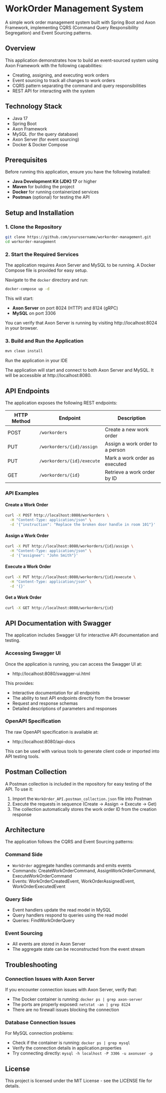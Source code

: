 # WorkOrder Management System

A simple work order management system built with Spring Boot and Axon Framework, implementing CQRS (Command Query Responsibility Segregation) and Event Sourcing patterns.

## Overview

This application demonstrates how to build an event-sourced system using Axon Framework with the following capabilities:
- Creating, assigning, and executing work orders
- Event sourcing to track all changes to work orders
- CQRS pattern separating the command and query responsibilities
- REST API for interacting with the system

## Technology Stack

- Java 17
- Spring Boot
- Axon Framework
- MySQL (for the query database)
- Axon Server (for event sourcing)
- Docker & Docker Compose

## Prerequisites

Before running this application, ensure you have the following installed:

- **Java Development Kit (JDK) 17** or higher
- **Maven** for building the project
- **Docker** for running containerized services
- **Postman** (optional) for testing the API

## Setup and Installation

### 1. Clone the Repository

```bash
git clone https://github.com/yourusername/workorder-management.git
cd workorder-management
```

### 2. Start the Required Services

The application requires Axon Server and MySQL to be running. A Docker Compose file is provided for easy setup.

Navigate to the `docker` directory and run:
```bash
docker-compose up -d
```

This will start:
- **Axon Server** on port 8024 (HTTP) and 8124 (gRPC)
- **MySQL** on port 3306

You can verify that Axon Server is running by visiting http://localhost:8024 in your browser.

### 3. Build and Run the Application

```bash
mvn clean install
```
Run the application in your IDE

The application will start and connect to both Axon Server and MySQL. It will be accessible at http://localhost:8080.

## API Endpoints

The application exposes the following REST endpoints:

| HTTP Method | Endpoint | Description |
|-------------|----------|-------------|
| POST | `/workorders` | Create a new work order |
| PUT | `/workorders/{id}/assign` | Assign a work order to a person |
| PUT | `/workorders/{id}/execute` | Mark a work order as executed |
| GET | `/workorders/{id}` | Retrieve a work order by ID |

### API Examples

#### Create a Work Order
```bash
curl -X POST http://localhost:8080/workorders \
  -H "Content-Type: application/json" \
  -d '{"instruction": "Replace the broken door handle in room 101"}'
```

#### Assign a Work Order
```bash
curl -X PUT http://localhost:8080/workorders/{id}/assign \
  -H "Content-Type: application/json" \
  -d '{"assignee": "John Smith"}'
```

#### Execute a Work Order
```bash
curl -X PUT http://localhost:8080/workorders/{id}/execute \
  -H "Content-Type: application/json" \
  -d '{}'
```

#### Get a Work Order
```bash
curl -X GET http://localhost:8080/workorders/{id}
```
## API Documentation with Swagger

The application includes Swagger UI for interactive API documentation and testing.

### Accessing Swagger UI

Once the application is running, you can access the Swagger UI at:
- http://localhost:8080/swagger-ui.html

This provides:
- Interactive documentation for all endpoints
- The ability to test API endpoints directly from the browser
- Request and response schemas
- Detailed descriptions of parameters and responses

### OpenAPI Specification

The raw OpenAPI specification is available at:
- http://localhost:8080/api-docs

This can be used with various tools to generate client code or imported into API testing tools.

## Postman Collection

A Postman collection is included in the repository for easy testing of the API. To use it:

1. Import the `WorkOrder_API.postman_collection.json` file into Postman
2. Execute the requests in sequence (Create → Assign → Execute → Get)
3. The collection automatically stores the work order ID from the creation response

## Architecture

The application follows the CQRS and Event Sourcing patterns:

### Command Side
- `WorkOrder` aggregate handles commands and emits events
- Commands: CreateWorkOrderCommand, AssignWorkOrderCommand, ExecuteWorkOrderCommand
- Events: WorkOrderCreatedEvent, WorkOrderAssignedEvent, WorkOrderExecutedEvent

### Query Side
- Event handlers update the read model in MySQL
- Query handlers respond to queries using the read model
- Queries: FindWorkOrderQuery

### Event Sourcing
- All events are stored in Axon Server
- The aggregate state can be reconstructed from the event stream

## Troubleshooting

### Connection Issues with Axon Server
If you encounter connection issues with Axon Server, verify that:
- The Docker container is running: `docker ps | grep axon-server`
- The ports are properly exposed: `netstat -an | grep 8124`
- There are no firewall issues blocking the connection

### Database Connection Issues
For MySQL connection problems:
- Check if the container is running: `docker ps | grep mysql`
- Verify the connection details in application.properties
- Try connecting directly: `mysql -h localhost -P 3306 -u axonuser -p`

## License

This project is licensed under the MIT License - see the LICENSE file for details.
